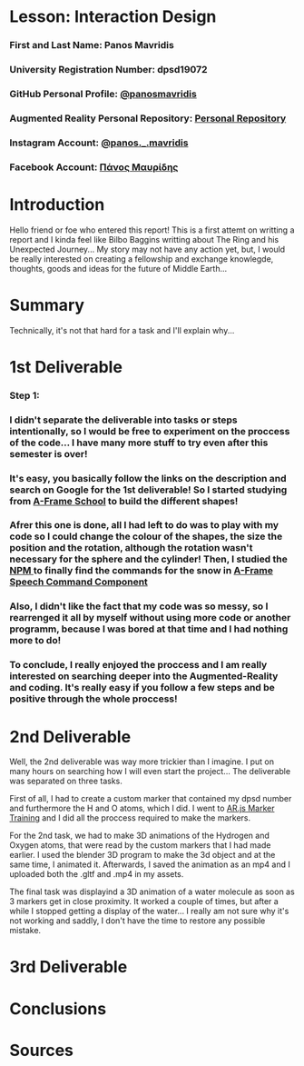 # Lesson: Interaction Design

### First and Last Name: Panos Mavridis
### University Registration Number: dpsd19072
### GitHub Personal Profile: <a href="https://github.com/panosmavridis">@panosmavridis</a>
### Augmented Reality Personal Repository: <a href="https://panosmavridis.github.io/Augmented-Reality/">Personal Repository</a>
### Instagram Account: <a href="https://www.instagram.com/panos._.mavridis/">@panos._.mavridis</a>
### Facebook Account: <a href="https://www.facebook.com/panosmavridismoglis1926/">Πάνος Μαυρίδης</a>

# Introduction

Hello friend or foe who entered this report! This is a first attemt on writting a report and I kinda feel like Bilbo Baggins writting about The Ring and his Unexpected Journey... My story may not have any action yet, but, I would be really interested on creating a fellowship and exchange knowlegde, thoughts, goods and ideas for the future of Middle Earth... 

# Summary
Technically, it's not that hard for a task and I'll explain why... 

# 1st Deliverable
<h3>Step 1:</h3>
<h3>I didn't separate the deliverable into tasks or steps intentionally, so I would be free to experiment on the proccess of the code... I have many more stuff to try even after this semester is over!</h3>
<h3>It's easy, you basically follow the links on the description and search on Google for the 1st deliverable! So I started studying from <a href="https://glitch.com/~aframe-school-position"> A-Frame School</a> to build the different shapes! </h3>
<h3>Afrer this one is done, all I had left to do was to play with my code so I could change the colour of the shapes, the size the position and the rotation, although the rotation wasn't necessary for the sphere and the cylinder! Then, I studied the <a href="https://www.npmjs.com/"> NPM </a> to finally find the commands for the snow in <a href="https://www.npmjs.com/package/aframe-speech-command-component"> A-Frame Speech Command Component</a></h3> 
<h3>Also, I didn't like the fact that my code was so messy, so I rearrenged it all by myself without using more code or another programm, because I was bored at that time and I had nothing more to do!</h3>
<h3>To conclude, I really enjoyed the proccess and I am really interested on searching deeper into the Augmented-Reality and coding. It's really easy if you follow a few steps and be positive through the whole proccess!</h3>
    
# 2nd Deliverable
Well, the 2nd deliverable was way more trickier than I imagine. I put on many hours on searching how I will even start the project... The deliverable was separated on three tasks.

First of all, I had to create a custom marker that contained my dpsd number and furthermore the H and O atoms, which I did. I went to <a href="[https://www.npmjs.com/package/aframe-speech-command-component](https://ar-js-org.github.io/AR.js/three.js/examples/marker-training/examples/generator.html)"> AR.js Marker Training</a> and I did all the proccess required to make the markers.

For the 2nd task, we had to make 3D animations of the Hydrogen and Oxygen atoms, that were read by the custom markers that I had made earlier. I used the blender 3D program to make the 3d object and at the same time, I animated it. Afterwards, I saved the animation as an mp4 and I uploaded both the .gltf and .mp4 in my assets.

The final task was displayind a 3D animation of a water molecule as soon as 3 markers get in close proximity. It worked a couple of times, but after a while I stopped getting a display of the water... I really am not sure why it's not working and saddly, I don't have the time to restore any possible mistake. 

# 3rd Deliverable 


# Conclusions


# Sources
